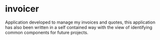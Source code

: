 # invoicer
Application developed to manage my invoices and quotes, this application has also been written in a self contained way with the view of identifying common components for future projects.
